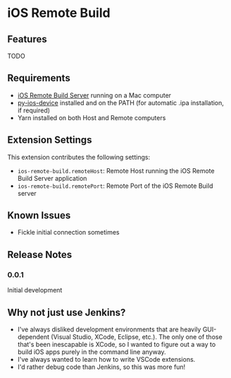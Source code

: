# iOS Remote Build

## Features

TODO

## Requirements

- [iOS Remote Build Server](https://github.com/blakeglucas/ios-remote-build-server) running on a Mac computer
- [py-ios-device](https://github.com/YueChen-C/py-ios-device) installed and on the PATH (for automatic .ipa installation, if required)
- Yarn installed on both Host and Remote computers

## Extension Settings

This extension contributes the following settings:

- `ios-remote-build.remoteHost`: Remote Host running the iOS Remote Build Server application
- `ios-remote-build.remotePort`: Remote Port of the iOS Remote Build server

## Known Issues

- Fickle initial connection sometimes

## Release Notes

### 0.0.1

Initial development

## Why not just use Jenkins?

- I've always disliked development environments that are heavily GUI-dependent (Visual Studio, XCode, Eclipse, etc.). The only one of those that's been inescapable is XCode, so I wanted to figure out a way to build iOS apps purely in the command line anyway.
- I've always wanted to learn how to write VSCode extensions.
- I'd rather debug code than Jenkins, so this was more fun!

